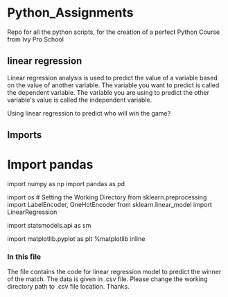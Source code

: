 # Python_Assignments

Repo for all the python scripts, for the creation of a perfect Python Course from Ivy Pro School

## linear regression
Linear regression analysis is used to predict the value of a variable based on the value of another variable. The variable you want to predict is called the dependent variable. The variable you are using to predict the other variable's value is called the independent variable.

Using linear regression to predict who will win the game?

## Imports
# Import pandas
import numpy as np 
import pandas as pd 

import os # Setting the Working Directory
from sklearn.preprocessing import LabelEncoder, OneHotEncoder 
from sklearn.linear_model import LinearRegression 

import statsmodels.api as sm

import matplotlib.pyplot as plt
%matplotlib inline


### In this file
The file contains the code for linear regression model to predict the winner of the match. The data is given in .csv file. Please change the working directory path to .csv file location. Thanks.
